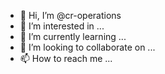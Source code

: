 - 👋 Hi, I’m @cr-operations
- 👀 I’m interested in ...
- 🌱 I’m currently learning ...
- 💞️ I’m looking to collaborate on ...
- 📫 How to reach me ...

<!---
cr-operations/cr-operations is a ✨ special ✨ repository because its `README.md` (this file) appears on your GitHub profile.
You can click the Preview link to take a look at your changes.
--->
